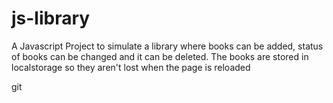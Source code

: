# js-library

A Javascript Project to simulate a library where books can be added, status of books can be changed and it can be deleted.
The books are stored in localstorage so they aren't lost when the page is reloaded

git